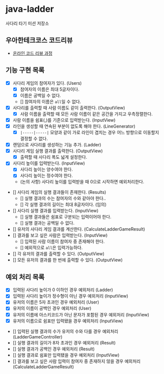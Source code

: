 # java-ladder

사다리 타기 미션 저장소

## 우아한테크코스 코드리뷰

- [온라인 코드 리뷰 과정](https://github.com/woowacourse/woowacourse-docs/blob/master/maincourse/README.md)

## 기능 구현 목록

- [x] 사다리 게임의 참여자가 있다. (Users)
    - [x] 참여자의 이름은 최대 5글자이다.
    - [x] 이름은 공백일 수 없다.
    - [] 참여자의 이름은 `all`일 수 없다.
- [x] 사다리를 출력할 때 사람 이름도 같이 출력한다. (OutputView)
    - [x] 사람 이름을 출력할 때 모든 사람 이름이 같은 공간을 가지고 우측정렬한다.
- [x] 사람 이름을 쉼표(,)를 기준으로 입력받는다. (InputView)
- [x] 라인을 생성할 때 연속된 부분이 없도록 해야 한다. (LineGenerator)
    - [x] `|-----|-----|` 모양과 같이 가로 라인이 겹치는 경우 어느 방향으로 이동할지 결정할 수 없다.
- [x] 랜덤으로 사다리를 생성하는 기능 추가. (Ladder)
- [x] 사다리 게임 실행 결과를 출력한다. (OutputView)
    - [x] 출력할 때 사다리 폭도 넓게 설정한다.
- [x] 사다리 높이를 입력받는다. (InputView)
    - [x] 사다리 높이는 양수여야 한다.
    - [x] 사다리 높이는 정수여야 한다.
    - (논의 사항) 사다리 높이를 입력받을 때 0으로 시작하면 예외처리한다.
- [] 사다리 게임의 실행 결과들이 존재한다. (Results)
  - [] 실행 결과의 수는 참여자의 수와 같아야 한다..
  - [] 각 실행 결과의 길이는 최대 8글자이다. (임의)
- [] 사다리 실행 결과를 입력받는다. (InputView)
  - [] 실행 결과들은 쉼표로 구분되는 입력이어야 한다.
  - [] 실행 결과는 공백일 수 없다.
- [] 유저의 사다리 게임 결과를 계산한다. (CalculateLadderGameResult)
- [] 결과를 보고 싶은 사람은 입력받는다. (InputView)
  - [] 입력된 사람 이름이 참여자 중 존재해야 한다.
  - [] 예외적으로 `all`은 입력가능하다.
- [] 각 유저의 결과를 출력할 수 있다. (OutputView)
- [] 모든 유저의 결과를 한 번에 출력할 수 있다. (OutputView)

## 예외 처리 목록
- [x] 입력된 사다리 높이가 0 이하인 경우 예외처리 (Ladder)
- [x] 입력된 사다리 높이가 정수형이 아닌 경우 예외처리 (InputView)
- [x] 유저의 이름은 5자 초과인 경우 예외처리 (User)
- [x] 유저의 이름이 공백인 경우 예외처리 (User)
- [x] 유저의 이름에 아스키코드가 아닌 문자가 포함된 경우 예외처리 (InputView)
- [x] 유저의 이름으로 쉼표만 입력됐을 경우 예외처리 (InputView)
- [] 입력된 실행 결과의 수가 유저의 수와 다를 경우 예외처리 (LadderGameController)
- [] 실행 결과의 길이가 8자 초과인 경우 예외처리 (Result)
- [] 실행 결과가 공백인 경우 예외처리 (Result)
- [] 실행 결과로 쉼표만 입력됐을 경우 예외처리 (InputView)
- [] 결과를 보고 싶은 사람 입력이 참여자 중 존재하지 않을 경우 예외처리 (CalculateLadderGameResult)
